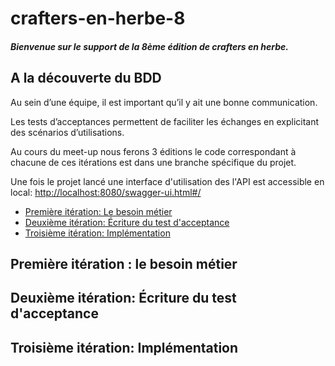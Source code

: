 # crafters-en-herbe-8
##### Bienvenue sur le support de la 8ème édition de crafters en herbe.

## A la découverte du BDD

Au sein d’une équipe, il est important qu’il y ait une bonne communication.

Les tests d’acceptances permettent de faciliter les échanges en explicitant des scénarios d’utilisations.

Au cours du meet-up nous ferons 3 éditions le code correspondant à chacune de ces itérations est dans une branche spécifique du projet.

Une fois le projet lancé une interface d'utilisation des l'API est accessible en local: [http://localhost:8080/swagger-ui.html#/](http://localhost:8080/swagger-ui.html#/)

- [Première itération: Le besoin métier](#Première-itération:-Le-besoin-métier)
- [Deuxième itération: Écriture du test d'acceptance](#Deuxième-itération:-Écriture-du-test-d'acceptance)
- [Troisième itération: Implémentation](#Troisième-itération:-Implémentation)

## Première itération : le besoin métier
## Deuxième itération: Écriture du test d'acceptance
## Troisième itération: Implémentation
